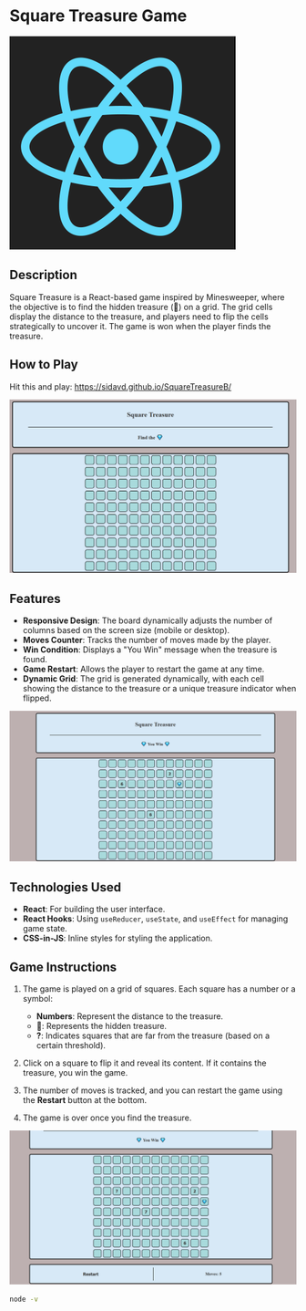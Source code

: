 # Square Treasure Game

![react_native](<assets/rn.png>)

## Description

Square Treasure is a React-based game inspired by Minesweeper, where the objective is to find the hidden treasure (💎) on a grid. The grid cells display the distance to the treasure, and players need to flip the cells strategically to uncover it. The game is won when the player finds the treasure.

## How to Play

Hit this and play: https://sidavd.github.io/SquareTreasureB/

![react_native](<assets/SquareTreasureGame_0.png>)

## Features

- **Responsive Design**: The board dynamically adjusts the number of columns based on the screen size (mobile or desktop).
- **Moves Counter**: Tracks the number of moves made by the player.
- **Win Condition**: Displays a "You Win" message when the treasure is found.
- **Game Restart**: Allows the player to restart the game at any time.
- **Dynamic Grid**: The grid is generated dynamically, with each cell showing the distance to the treasure or a unique treasure indicator when flipped.

![react_native](<assets/SquareTreasureGame_1.png>)

## Technologies Used

- **React**: For building the user interface.
- **React Hooks**: Using `useReducer`, `useState`, and `useEffect` for managing game state.
- **CSS-in-JS**: Inline styles for styling the application.

## Game Instructions

1. The game is played on a grid of squares. Each square has a number or a symbol:
   - **Numbers**: Represent the distance to the treasure.
   - **💎**: Represents the hidden treasure.
   - **?**: Indicates squares that are far from the treasure (based on a certain threshold).
   
2. Click on a square to flip it and reveal its content. If it contains the treasure, you win the game.
3. The number of moves is tracked, and you can restart the game using the **Restart** button at the bottom.
4. The game is over once you find the treasure.

![react_native](<assets/SquareTreasureGame_2.png>)





```bash
node -v
